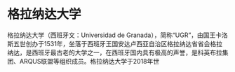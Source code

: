 # 格拉纳达大学

格拉纳达大学（西班牙文：Universidad de Granada），简称“UGR”，由国王卡洛斯五世创办于1531年，坐落于西班牙王国安达卢西亚自治区格拉纳达省省会格拉纳达，是西班牙最古老的大学之一，在西班牙国内具有极高的声誉，是科英布拉集团、ARQUS联盟等组织成员。格拉纳达大学于2018年世